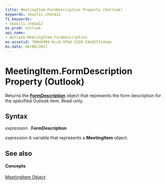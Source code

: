 ```yaml
---
title: MeetingItem.FormDescription Property (Outlook)
keywords: vbaol11.chm1412
f1_keywords:
- vbaol11.chm1412
ms.prod: outlook
api_name:
- Outlook.MeetingItem.FormDescription
ms.assetid: 700ddd9d-8cc8-9fbd-1520-24e0257c4dae
ms.date: 06/08/2017
---
```



# MeetingItem.FormDescription Property (Outlook)

Returns the **[FormDescription](formdescription-object-outlook.md)** object that represents the form description for the specified Outlook item. Read-only.


## Syntax

 _expression_ . **FormDescription**

 _expression_ A variable that represents a **MeetingItem** object.


## See also


#### Concepts


[MeetingItem Object](meetingitem-object-outlook.md)

